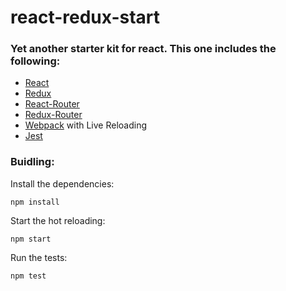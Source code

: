 # react-redux-start

### Yet another starter kit for react. This one includes the following:

- [React](https://github.com/facebook/react)
- [Redux](https://github.com/rackt/redux)
- [React-Router](https://github.com/rackt/react-router)
- [Redux-Router](https://github.com/rackt/redux-router)
- [Webpack](https://github.com/webpack/webpack) with Live Reloading
- [Jest](https://github.com/facebook/jest)

### Buidling:

Install the dependencies:

`npm install`

Start the hot reloading:

`npm start`

Run the tests:

`npm test`
